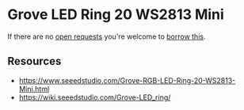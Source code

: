 # Grove LED Ring 20 WS2813 Mini
If there are no [open requests](../../../../issues?q=is%3Aissue+is%3Aopen+%22Grove+LED+Ring+20+WS2813+Mini%22+in%3Atitle) you're welcome to [borrow this](../../../../issues/new?title=Borrow+request+for+Grove+LED+Ring+20+WS2813+Mini&body=1+piece+of+%5Bthis%5D%28..%2Fblob%2Fmain%2F.%2FHardware%2FActuators%2FGrove_LED_Ring_20_WS2813_Mini.md%29+for+~2+weeks.).

## Resources
- https://www.seeedstudio.com/Grove-RGB-LED-Ring-20-WS2813-Mini.html
- https://wiki.seeedstudio.com/Grove-LED_ring/
